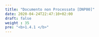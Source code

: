 ```yaml
---
title: "Documento non Processato [DNP00]"
date: 2020-04-24T22:47:10+02:00
draft: false
weight : 35
pre: "<b>1.4.1 </b>"
---
```

